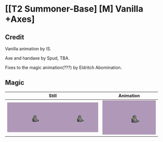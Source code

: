 # [\[T2 Summoner-Base\] \[M\] Vanilla +Axes]

## Credit

Vanilla animation by IS.

Axe and handaxe by Spud, TBA.

Fixes to the magic animation(???) by Eldritch Abomination.
	
## Magic

| Still | Animation |
| :---: | :-------: |
| ![Magic still](./Magic_000.png) | ![Magic animation](./Magic.gif) |
